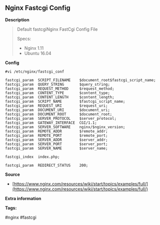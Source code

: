 ## Nginx Fastcgi Config

**Description**

> Default fastcgiNginx FastCgi Config File
>
> Specs:
>
> * Nginx 1.11
> * Ubuntu 16.04

**Config**

```
#vi /etc/nginx/fastcgi_conf

fastcgi_param  SCRIPT_FILENAME    $document_root$fastcgi_script_name;
fastcgi_param  QUERY_STRING       $query_string;
fastcgi_param  REQUEST_METHOD     $request_method;
fastcgi_param  CONTENT_TYPE       $content_type;
fastcgi_param  CONTENT_LENGTH     $content_length;
fastcgi_param  SCRIPT_NAME        $fastcgi_script_name;
fastcgi_param  REQUEST_URI        $request_uri;
fastcgi_param  DOCUMENT_URI       $document_uri;
fastcgi_param  DOCUMENT_ROOT      $document_root;
fastcgi_param  SERVER_PROTOCOL    $server_protocol;
fastcgi_param  GATEWAY_INTERFACE  CGI/1.1;
fastcgi_param  SERVER_SOFTWARE    nginx/$nginx_version;
fastcgi_param  REMOTE_ADDR        $remote_addr;
fastcgi_param  REMOTE_PORT        $remote_port;
fastcgi_param  SERVER_ADDR        $server_addr;
fastcgi_param  SERVER_PORT        $server_port;
fastcgi_param  SERVER_NAME        $server_name;

fastcgi_index  index.php;

fastcgi_param  REDIRECT_STATUS    200;
```

**Source**

* [https://www.nginx.com/resources/wiki/start/topics/examples/full/](https://www.nginx.com/resources/wiki/start/topics/examples/full/)

**Extra information**

**Tags:**

\#nginx \#fastcgi

